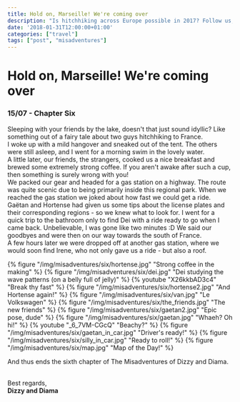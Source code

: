 ```yaml
---
title: Hold on, Marseille! We're coming over
description: "Is hitchhiking across Europe possible in 2017? Follow us, and find out!"
date: '2018-01-31T12:00:00+01:00'
categories: ["travel"]
tags: ["post", "misadventures"]
---
```


# Hold on, Marseille! We're coming over
### 15/07 - Chapter Six
Sleeping with your friends by the lake, doesn't that just sound idyllic? Like something out of a fairy tale about two guys hitchhiking to France.<br />
I woke up with a mild hangover and sneaked out of the tent. The others were still asleep, and I went for a morning swim in the lovely water. <br />
A little later, our friends, the strangers, cooked us a nice breakfast and brewed some extremely strong coffee. If you aren't awake after such a cup, then something is surely wrong with you!<br /> 
We packed our gear and headed for a gas station on a highway. The route was quite scenic due to being primarily inside this regional park. When we reached the gas station we joked about how fast we could get a ride. Gaëtan and Hortense had given us some tips about the license plates and their corresponding regions - so we knew what to look for. I went for a quick trip to the bathroom only to find Dei with a ride ready to go when I came back. Unbelievable, I was gone like two minutes :D We said our goodbyes and were then on our way towards the south of France. <br />
A few hours later we were dropped off at another gas station, where we would soon find Irene, who not only gave us a ride - but also a roof.


{% figure "/img/misadventures/six/hortense.jpg" "Strong coffee in the making" %}
{% figure "/img/misadventures/six/dei.jpg" "Dei studying the wave patterns (on a belly full of jelly)" %}
{% youtube "X26kkbAD3c4" "Break thy fast" %}
{% figure "/img/misadventures/six/hortense2.jpg" "And Hortense again!" %}
{% figure "/img/misadventures/six/van.jpg" "Le Volkswagen" %}
{% figure "/img/misadventures/six/the_friends.jpg" "The new friends" %}
{% figure "/img/misadventures/six/gaetan2.jpg" "Epic pose, dude" %}
{% figure "/img/misadventures/six/gaetan.jpg" "Whaeh? Oh hi!" %}
{% youtube "_6_7VM-CGcQ" "Beachy?" %}
{% figure "/img/misadventures/six/gaetan_in_car.jpg" "Driver's ready!" %}
{% figure "/img/misadventures/six/silly_in_car.jpg" "Ready to roll!" %}
{% figure "/img/misadventures/six/map.jpg" "Map of the Day!" %}


And thus ends the sixth chapter of The Misadventures of Dizzy and Diama. 
<br /><br />

Best regards,<br />**Dizzy and Diama**
